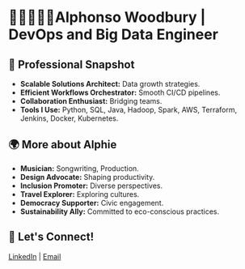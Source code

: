 # 👋🏽👷🏽‍♂️Alphonso Woodbury | DevOps and Big Data Engineer 

## 💼 Professional Snapshot

- **Scalable Solutions Architect:** Data growth strategies.
- **Efficient Workflows Orchestrator:** Smooth CI/CD pipelines.
- **Collaboration Enthusiast:** Bridging teams.
- **Tools I Use:** Python, SQL, Java, Hadoop, Spark, AWS, Terraform, Jenkins, Docker, Kubernetes.

## 🌍 More about Alphie

- **Musician:** Songwriting, Production.
- **Design Advocate:** Shaping productivity.
- **Inclusion Promoter:** Diverse perspectives.
- **Travel Explorer:** Exploring cultures.
- **Democracy Supporter:** Civic engagement.
- **Sustainability Ally:** Committed to eco-conscious practices.

## 🌟 Let's Connect!

[LinkedIn](https://www.linkedin.com/in/alphonsowoodbury/) | [Email](mailto:alphonso.woodbury@icloud.com)
